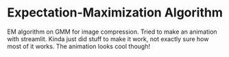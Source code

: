 # Expectation-Maximization Algorithm
EM algorithm on GMM for image compression. Tried to make an animation with streamlit. Kinda just did stuff to make it work, not exactly sure how most of it works. The animation looks cool though!

